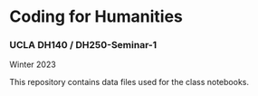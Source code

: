 #  Coding for Humanities
### UCLA DH140 / DH250-Seminar-1
Winter 2023

This repository contains data files used for the class notebooks.

